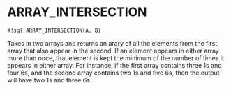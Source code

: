# ARRAY_INTERSECTION


`#!sql ARRAY_INTERSECTION(A, B)`

Takes in two arrays and returns an arary of all the elements from the
first array that also appear in the second. If an element appears in
either array more than once, that element is kept the minimum of the
number of times it appears in either array. For instance, if the
first array contains three 1s and four 6s, and the second array
contains two 1s and five 6s, then the output will have two 1s and
three 6s.


